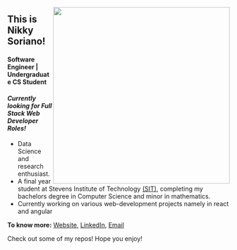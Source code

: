 [<img align="right" width="400" src="https://github-readme-stats.vercel.app/api?username=nikky-soriano&show_icons=true"/>](https://github.com/nikky-soriano/)

## This is Nikky Soriano!
#### Software Engineer | Undergraduate CS Student
#### *Currently looking for Full Stack Web Developer Roles!*
- Data Science and research enthusiast.
- A final year student at Stevens Institute of Technology [(SIT)](https://www.stevens.edu/), completing my bachelors degree in Computer Science and minor in mathematics. 
- Currently working on various web-development projects namely in react and angular

**To know more:**  [Website](https://nikky-soriano.github.io/site), [LinkedIn](https://www.linkedin.com/in/nikky-soriano/), [Email](nsoriano@stevens.edu)

Check out some of my repos! Hope you enjoy!